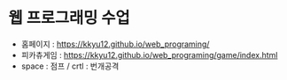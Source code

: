# 웹 프로그래밍 수업
- 홈페이지 : https://kkyu12.github.io/web_programing/
- 피카츄게임 : https://kkyu12.github.io/web_programing/game/index.html
- space : 점프 / crtl : 번개공격
